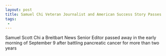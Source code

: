 ```yaml
---
layout: post
title: Samuel Chi Veteran Journalist and American Success Story Passes Away at 48
tags:
 -
---
```

Samuel Scott Chi a Breitbart News Senior Editor passed away in the early morning of September 9 after battling pancreatic cancer for more than two years
